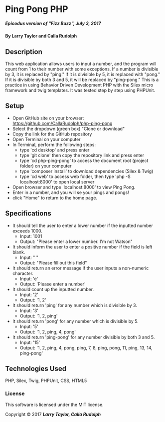 
# Ping Pong PHP
##### _Epicodus version of "Fizz Buzz", July 3, 2017_

#### By Larry Taylor and Calla Rudolph

## Description

This web application allows users to input a number, and the program will count from 1 to their number with some exceptions. If a number is divisible by 3, it is replaced by "ping." If it is divisible by 5, it is replaced with "pong." If it is divisible by both 3 and 5, it will be replaced by "ping-pong." This is a practice in using Behavior Driven Development PHP with the Silex micro framework and twig templates. It was tested step by step using PHPUnit.

## Setup

* Open GitHub site on your browser: https://github.com/CallaRudolph/php-ping-pong
* Select the dropdown (green box) "Clone or download"
* Copy the link for the GitHub repository
* Open Terminal on your computer
* In Terminal, perform the following steps:
    * type 'cd desktop' and press enter
    * type 'git clone' then copy the repository link and press enter
    * type 'cd php-ping-pong' to access the document root (project folder) on your computer
    * type 'composer install' to download dependencies (Silex & Twig)
    * type 'cd web' to access web folder, then type 'php -S localhost:8000' to open local server
* Open browser and type 'localhost:8000' to view Ping Pong.
* Enter in a number, and you will se your pings and pongs!
* click "Home" to return to the home page.

## Specifications
* It should tell the user to enter a lower number if the inputted number exceeds 1000.
    * Input: 1001
    * Output: "Please enter a lower number. I'm not Watson"
* It should inform the user to enter a positive number if the field is left blank.
    * Input: " "
    * Output: "Please fill out this field"
* It should return an error message if the user inputs a non-numeric character.
    * Input: 'e'
    * Output: 'Please enter a number'
* It should count up the inputted number.
    * Input: '2'
    * Output: '1, 2'
* It should return 'ping' for any number which is divisible by 3.
    * Input: '3'
    * Output: '1, 2, ping'
* It should return 'pong' for any number which is divisible by 5.
    * Input: '5'
    * Output: '1, 2, ping, 4, pong'
* It should return 'ping-pong' for any number divisible by both 3 and 5.
    * Input: '15'
    * Output: '1, 2, ping, 4, pong, ping, 7, 8, ping, pong, 11, ping, 13, 14, ping-pong'

## Technologies Used

PHP, Silex, Twig, PHPUnit, CSS, HTML5

### License
This software is licensed under the MIT license.

Copyright &copy; 2017 **_Larry Taylor, Calla Rudolph_**
